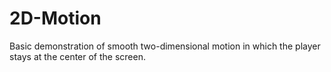 # 2D-Motion
Basic demonstration of smooth two-dimensional motion in which the player stays at the center of the screen. 
